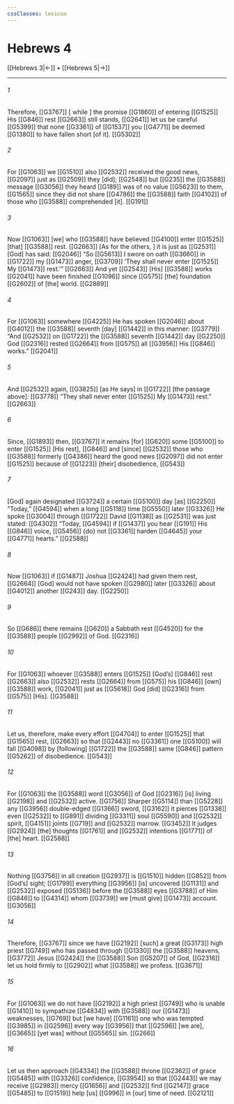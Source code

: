 ```yaml
---
cssClasses: lexicon
---
```


# Hebrews 4

[[Hebrews 3|←]] • [[Hebrews 5|→]]

---

###### 1
Therefore, [[G3767]] [ while ] the promise [[G1860]] of entering [[G1525]] His [[G846]] rest [[G2663]] still stands, [[G2641]] let us be careful [[G5399]] that none [[G3361]] of [[G1537]] you [[G4771]] be deemed [[G1380]] to have fallen short [of it]. [[G5302]]

###### 2
For [[G1063]] we [[G1510]] also [[G2532]] received the good news, [[G2097]] just as [[G2509]] they [did]; [[G2548]] but [[G235]] the [[G3588]] message [[G3056]] they heard [[G189]] was of no value [[G5623]] to them, [[G1565]] since they did not share [[G4786]] the [[G3588]] faith [[G4102]] of those who [[G3588]] comprehended [it]. [[G191]]

###### 3
Now [[G1063]] [we] who [[G3588]] have believed [[G4100]] enter [[G1525]] [that] [[G3588]] rest. [[G2663]] [As for the others, ] it is just as [[G2531]] [God] has said: [[G2046]] “So [[G5613]] I swore on oath [[G3660]] in [[G1722]] my [[G1473]] anger, [[G3709]] ‘They shall never enter [[G1525]] My [[G1473]] rest.’” [[G2663]] And yet [[G2543]] [His] [[G3588]] works [[G2041]] have been finished [[G1096]] since [[G575]] [the] foundation [[G2602]] of [the] world. [[G2889]]

###### 4
For [[G1063]] somewhere [[G4225]] He has spoken [[G2046]] about [[G4012]] the [[G3588]] seventh [day] [[G1442]] in this manner: [[G3779]] “And [[G2532]] on [[G1722]] the [[G3588]] seventh [[G1442]] day [[G2250]] God [[G2316]] rested [[G2664]] from [[G575]] all [[G3956]] His [[G846]] works.” [[G2041]]

###### 5
And [[G2532]] again, [[G3825]] [as He says] in [[G1722]] [the passage above]: [[G3778]] “They shall never enter [[G1525]] My [[G1473]] rest.” [[G2663]]

###### 6
Since, [[G1893]] then, [[G3767]] it remains [for] [[G620]] some [[G5100]] to enter [[G1525]] [His rest], [[G846]] and [since] [[G2532]] those who [[G3588]] formerly [[G4386]] heard the good news [[G2097]] did not enter [[G1525]] because of [[G1223]] [their] disobedience, [[G543]]

###### 7
[God] again designated [[G3724]] a certain [[G5100]] day [as] [[G2250]] “Today,” [[G4594]] when a long [[G5118]] time [[G5550]] later [[G3326]] He spoke [[G3004]] through [[G1722]] David [[G1138]] as [[G2531]] was just stated: [[G4302]] “Today, [[G4594]] if [[G1437]] you hear [[G191]] His [[G846]] voice, [[G5456]] {do} not [[G3361]] harden [[G4645]] your [[G4771]] hearts.” [[G2588]]

###### 8
Now [[G1063]] if [[G1487]] Joshua [[G2424]] had given them rest, [[G2664]] [God] would not have spoken [[G2980]] later [[G3326]] about [[G4012]] another [[G243]] day. [[G2250]]

###### 9
So [[G686]] there remains [[G620]] a Sabbath rest [[G4520]] for the [[G3588]] people [[G2992]] of God. [[G2316]]

###### 10
For [[G1063]] whoever [[G3588]] enters [[G1525]] [God’s] [[G846]] rest [[G2663]] also [[G2532]] rests [[G2664]] from [[G575]] his [[G846]] [own] [[G3588]] work, [[G2041]] just as [[G5618]] God [did] [[G2316]] from [[G575]] [His]. [[G3588]]

###### 11
Let us, therefore, make every effort [[G4704]] to enter [[G1525]] that [[G1565]] rest, [[G2663]] so that [[G2443]] no [[G3361]] one [[G5100]] will fall [[G4098]] by [following] [[G1722]] the [[G3588]] same [[G846]] pattern [[G5262]] of disobedience. [[G543]]

###### 12
For [[G1063]] the [[G3588]] word [[G3056]] of God [[G2316]] [is] living [[G2198]] and [[G2532]] active. [[G1756]] Sharper [[G5114]] than [[G5228]] any [[G3956]] double-edged [[G1366]] sword, [[G3162]] it pierces [[G1338]] even [[G2532]] to [[G891]] dividing [[G3311]] soul [[G5590]] and [[G2532]] spirit, [[G4151]] joints [[G719]] and [[G2532]] marrow. [[G3452]] It judges [[G2924]] [the] thoughts [[G1761]] and [[G2532]] intentions [[G1771]] of [the] heart. [[G2588]]

###### 13
Nothing [[G3756]] in all creation [[G2937]] is [[G1510]] hidden [[G852]] from [God’s] sight; [[G1799]] everything [[G3956]] [is] uncovered [[G1131]] and [[G2532]] exposed [[G5136]] before the [[G3588]] eyes [[G3788]] of Him [[G846]] to [[G4314]] whom [[G3739]] we [must give] [[G1473]] account. [[G3056]]

###### 14
Therefore, [[G3767]] since we have [[G2192]] [such] a great [[G3173]] high priest [[G749]] who has passed through [[G1330]] the [[G3588]] heavens, [[G3772]] Jesus [[G2424]] the [[G3588]] Son [[G5207]] of God, [[G2316]] let us hold firmly to [[G2902]] what [[G3588]] we profess. [[G3671]]

###### 15
For [[G1063]] we do not have [[G2192]] a high priest [[G749]] who is unable [[G1410]] to sympathize [[G4834]] with [[G3588]] our [[G1473]] weaknesses, [[G769]] but [we have] [[G1161]] one who was tempted [[G3985]] in [[G2596]] every way [[G3956]] that [[G2596]] [we are], [[G3665]] [yet was] without [[G5565]] sin. [[G266]]

###### 16
Let us then approach [[G4334]] the [[G3588]] throne [[G2362]] of grace [[G5485]] with [[G3326]] confidence, [[G3954]] so that [[G2443]] we may receive [[G2983]] mercy [[G1656]] and [[G2532]] find [[G2147]] grace [[G5485]] to [[G1519]] help [us] [[G996]] in [our] time of need. [[G2121]]

